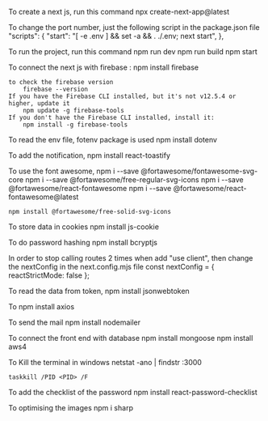 <!------------------------------------------------------------------------------------------------------------------------------------- -->
To create a next js, run this command 
    npx create-next-app@latest

To change the port number, just the following script in the package.json file 
    "scripts": {
    "start": "[ -e .env ] && set -a && . ./.env; next start",
    },

To run the project, run this command 
    npm run dev <!-- locally -->
    npm run build <!-- to make the build -->
    npm start  <!-- to deploy it online -->

To connect the next js with firebase  : 
    npm install firebase

    to check the firebase version
        firebase --version
    If you have the Firebase CLI installed, but it's not v12.5.4 or higher, update it
        npm update -g firebase-tools
    If you don't have the Firebase CLI installed, install it:
        npm install -g firebase-tools

To read the env file, fotenv package is used 
    npm install dotenv

To add the notification, 
    npm install react-toastify

To use the font awesome,
    npm i --save @fortawesome/fontawesome-svg-core
    npm i --save @fortawesome/free-regular-svg-icons
    npm i --save @fortawesome/react-fontawesome
    npm i --save @fortawesome/react-fontawesome@latest

    npm install @fortawesome/free-solid-svg-icons


To store data in cookies
    npm install js-cookie

To do password hashing
    npm install bcryptjs

In order to stop calling routes 2 times when add "use client", then change the nextConfig in the next.config.mjs file
    const nextConfig = {
        reactStrictMode: false
    };

To read the data from token, 
    npm install jsonwebtoken

To 
    npm install axios

To send the mail 
    npm install nodemailer
    
To connect the front end with database
    npm install mongoose
    npm install aws4


To Kill the terminal in windows 
    netstat -ano | findstr :3000

    taskkill /PID <PID> /F

To add the checklist of the password
    npm install react-password-checklist

To optimising the images
    npm i sharp
